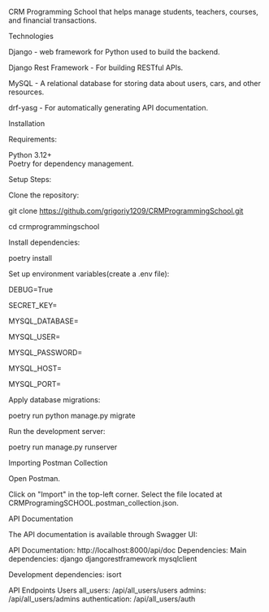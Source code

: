 CRM Programming School that helps manage students, teachers, courses, and financial transactions.

Technologies

Django - web framework for Python used to build the backend.

Django Rest Framework - For building RESTful APIs.

MySQL - A relational database for storing data about users, cars, and other resources.

drf-yasg - For automatically generating API documentation.

Installation

Requirements:

Python 3.12+     
Poetry for dependency management.

Setup Steps:

Clone the repository:

git clone https://github.com/grigoriy1209/CRMProgrammingSchool.git

cd crmprogrammingschool

Install dependencies:

poetry install



Set up environment variables(create a .env file):

DEBUG=True 

SECRET_KEY=

MYSQL_DATABASE=

MYSQL_USER=

MYSQL_PASSWORD=

MYSQL_HOST=

MYSQL_PORT=

Apply database migrations:

poetry run python manage.py migrate

Run the development server:

poetry run manage.py runserver

Importing Postman Collection

Open Postman.

Click on "Import" in the top-left corner.
Select the file located at CRMProgramingSCHOOL.postman_collection.json.

API Documentation

The API documentation is available through Swagger UI:

API Documentation: http://localhost:8000/api/doc
Dependencies:
Main dependencies:
django
djangorestframework
mysqlclient

Development dependencies:
isort

API Endpoints
Users
all_users: /api/all_users/users
admins: /api/all_users/admins
authentication: /api/all_users/auth
